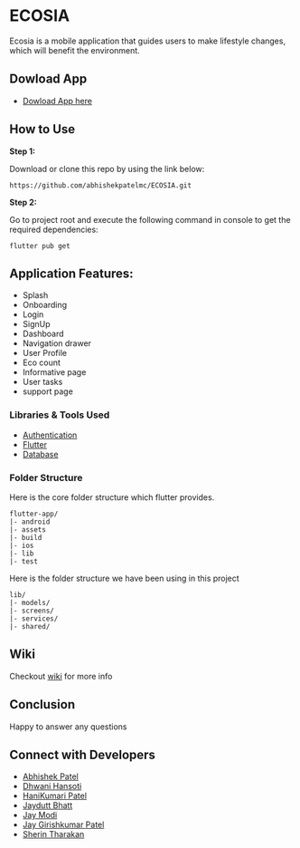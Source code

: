 # ECOSIA

Ecosia is a mobile application that guides users to make lifestyle changes, which will benefit the environment.

## Dowload App

- [Dowload App here](https://github.com/abhishekpatelmc/ECOSIA/releases/tag/v0.2-beta)

## How to Use 

**Step 1:**

Download or clone this repo by using the link below:

```
https://github.com/abhishekpatelmc/ECOSIA.git
```

**Step 2:**

Go to project root and execute the following command in console to get the required dependencies: 

```
flutter pub get 
```

## Application Features:

* Splash
* Onboarding
* Login
* SignUp 
* Dashboard
* Navigation drawer
* User Profile
* Eco count
* Informative page
* User tasks
* support page

### Libraries & Tools Used

* [Authentication](https://firebase.google.com/products/auth)
* [Flutter](https://flutter.dev/)
* [Database](https://firebase.google.com/docs/firestore)

### Folder Structure
Here is the core folder structure which flutter provides.

```
flutter-app/
|- android
|- assets
|- build
|- ios
|- lib
|- test
```

Here is the folder structure we have been using in this project

```
lib/
|- models/
|- screens/
|- services/
|- shared/
```

## Wiki

Checkout [wiki](https://github.com/abhishekpatelmc/ECOSIA/wiki) for more info

## Conclusion

Happy to answer any questions

## Connect with Developers

- [Abhishek Patel](https://www.linkedin.com/in/abhishekpatelmc/)
- [Dhwani Hansoti](https://www.linkedin.com/in/dhwani-hansoti-26977a17b/)
- [HaniKumari Patel](https://www.linkedin.com/in/hani-p-428444141/)
- [Jaydutt Bhatt](https://www.linkedin.com/in/jaydutt-bhatt-94bb5b133/)
- [Jay Modi](https://www.linkedin.com/in/jay-bharatkumar-modi-13510a169/)
- [Jay Girishkumar Patel](https://www.linkedin.com/in/jaypatel1696/)
- [Sherin Tharakan](https://www.linkedin.com/in/sherinjacob97/)
